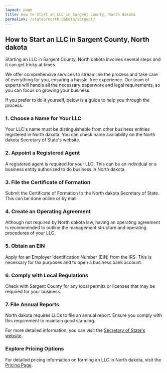 ```yaml
---
layout: page
title: How to Start an LLC in Sargent County, North dakota
permalink: /states/north dakota/sargent/
---
```


<h2>How to Start an LLC in Sargent County, North dakota</h2>

<p>Starting an LLC in Sargent County, North dakota involves several steps and it can get tricky at times.</p>

<p>We offer comprehensive services to streamline the process and take care of everything for you, ensuring a hassle-free experience. Our team of experts will handle all the necessary paperwork and legal requirements, so you can focus on growing your business.</p>

<p>If you prefer to do it yourself, below is a guide to help you through the process:</p>

<h3>1. Choose a Name for Your LLC</h3>
<p>Your LLC's name must be distinguishable from other business entities registered in North dakota. You can check name availability on the North dakota Secretary of State's website.</p>

<h3>2. Appoint a Registered Agent</h3>
<p>A registered agent is required for your LLC. This can be an individual or a business entity authorized to do business in North dakota.</p>

<h3>3. File the Certificate of Formation</h3>
<p>Submit the Certificate of Formation to the North dakota Secretary of State. This can be done online or by mail.</p>

<h3>4. Create an Operating Agreement</h3>
<p>Although not required by North dakota law, having an operating agreement is recommended to outline the management structure and operating procedures of your LLC.</p>

<h3>5. Obtain an EIN</h3>
<p>Apply for an Employer Identification Number (EIN) from the IRS. This is necessary for tax purposes and to open a business bank account.</p>

<h3>6. Comply with Local Regulations</h3>
<p>Check with Sargent County for any local permits or licenses that may be required for your business.</p>

<h3>7. File Annual Reports</h3>
<p>North dakota requires LLCs to file an annual report. Ensure you comply with this requirement to maintain good standing.</p>

<p>For more detailed information, you can visit the <a href="https://www.sos.north dakota.gov/">Secretary of State's website</a>.</p>

<h3>Explore Pricing Options</h3>
<p>For detailed pricing information on forming an LLC in North dakota, visit the <a href="{ '/new-pricing/' | relative_url }">Pricing Page</a>.</p>
